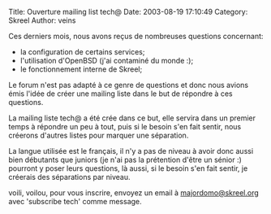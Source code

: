 Title: Ouverture mailing list tech@
Date: 2003-08-19 17:10:49
Category: Skreel
Author: veins

Ces derniers mois, nous avons reçus de nombreuses questions concernant:

- la configuration de certains services;
- l'utilisation d'OpenBSD (j'ai contaminé du monde :);
- le fonctionnement interne de Skreel;

Le forum n'est pas adapté à ce genre de questions et donc nous avions émis l'idée de créer une mailing liste dans le but de répondre à ces questions.

La mailing liste tech@ a été crée dans ce but, elle servira dans un premier temps à répondre un peu à tout, puis si le besoin s'en fait sentir, nous créerons d'autres listes pour marquer une séparation.

La langue utilisée est le français, il n'y a pas de niveau à avoir donc aussi bien débutants que juniors (je  n'ai pas la prétention d'être un sénior :) pourront y poser leurs questions, là aussi, si le besoin s'en fait sentir, je créerais des séparations par niveau.

voili, voilou, pour vous inscrire, envoyez un email à [majordomo@skreel.org](mailto:majordomo@skreel.org) avec 'subscribe tech' comme message.